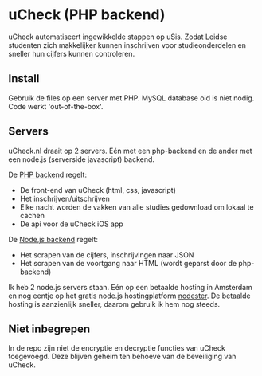 uCheck (PHP backend)
======
 
uCheck automatiseert ingewikkelde stappen op uSis. Zodat Leidse studenten zich makkelijker kunnen inschrijven voor studieonderdelen en sneller hun cijfers kunnen controleren.
 


Install
-------
Gebruik de files op een server met PHP. MySQL database oid is niet nodig. Code werkt 'out-of-the-box'.
 
Servers
-------

uCheck.nl draait op 2 servers. Eén met een php-backend en de ander met een node.js (serverside javascript) backend.

De [PHP backend](https://github.com/HansPinckaers/ucheck-php/) regelt:

*	De front-end van uCheck (html, css, javascript)
*	Het inschrijven/uitschrijven
*	Elke nacht worden de vakken van alle studies gedownload om lokaal te cachen
*	De api voor de uCheck iOS app

De [Node.js backend](https://github.com/HansPinckaers/ucheck-node/) regelt:

*	Het scrapen van de cijfers, inschrijvingen naar JSON
*	Het scrapen van de voortgang naar HTML (wordt geparst door de php-backend)

Ik heb 2 node.js servers staan. Eén op een betaalde hosting in Amsterdam en nog eentje op het gratis node.js hostingplatform [nodester](http://nodester.com/). De betaalde hosting is aanzienlijk sneller, daarom gebruik ik hem nog steeds.

Niet inbegrepen
---------------

In de repo zijn niet de encryptie en decryptie functies van uCheck toegevoegd. Deze blijven geheim ten behoeve van de beveiliging van uCheck.